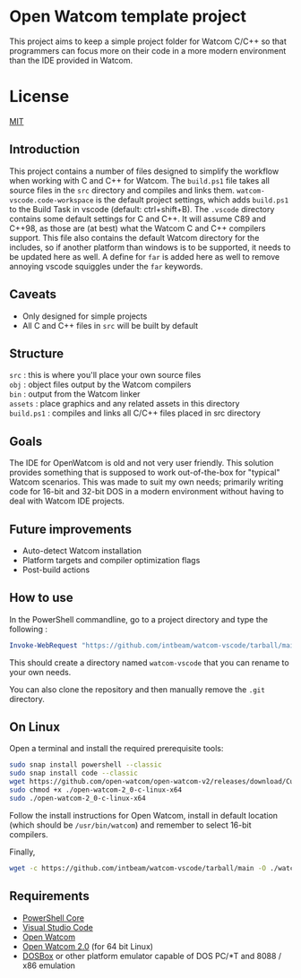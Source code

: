 # Open Watcom template project

This project aims to keep a simple project folder for Watcom C/C++ so that programmers can focus more on their code in a more modern environment than the IDE provided in Watcom.

# License

[MIT](https://opensource.org/licenses/MIT)

## Introduction

This project contains a number of files designed to simplify the workflow when working with C and C++ for Watcom.
The `build.ps1` file takes all source files in the `src` directory and compiles and links them.
`watcom-vscode.code-workspace` is the default project settings, which adds `build.ps1` to the Build Task in vscode (default: ctrl+shift+B).
The `.vscode` directory contains some default settings for C and C++. It will assume C89 and C++98, as those are (at best) what the Watcom C and C++ compilers support.
This file also contains the default Watcom directory for the includes, so if another platform than windows is to be supported, it needs to be updated here as well.
A define for `far` is added here as well to remove annoying vscode squiggles under the `far` keywords.

## Caveats

- Only designed for simple projects
- All C and C++ files in `src` will be built by default

## Structure

`src` : this is where you'll place your own source files  
`obj` : object files output by the Watcom compilers  
`bin` : output from the Watcom linker  
`assets` : place graphics and any related assets in this directory  
`build.ps1` : compiles and links all C/C++ files placed in src directory  

## Goals

The IDE for OpenWatcom is old and not very user friendly. This solution provides something that is supposed to work out-of-the-box for "typical" Watcom scenarios.
This was made to suit my own needs; primarily writing code for 16-bit and 32-bit DOS in a modern environment without having to deal with Watcom IDE projects.

## Future improvements

- Auto-detect Watcom installation
- Platform targets and compiler optimization flags
- Post-build actions

## How to use

In the PowerShell commandline, go to a project directory and type the following :

```powershell
Invoke-WebRequest "https://github.com/intbeam/watcom-vscode/tarball/main" -OutFile "./watcom-vscode.tar" && tar.exe -xf "./watcom-vscode.tar" && Remove-Item "./watcom-vscode.tar"
```

This should create a directory named `watcom-vscode` that you can rename to your own needs.

You can also clone the repository and then manually remove the `.git` directory.

## On Linux

Open a terminal and install the required prerequisite tools:

```sh
sudo snap install powershell --classic
sudo snap install code --classic
wget https://github.com/open-watcom/open-watcom-v2/releases/download/Current-build/open-watcom-2_0-c-linux-x64
sudo chmod +x ./open-watcom-2_0-c-linux-x64
sudo ./open-watcom-2_0-c-linux-x64
```

Follow the install instructions for Open Watcom, install in default location (which should be `/usr/bin/watcom`) and remember to select 16-bit compilers.

Finally,

```sh
wget -c https://github.com/intbeam/watcom-vscode/tarball/main -O ./watcom-vscode.tar && tar -xf ./watcom-vscode.tar && rm ./watcom-vscode.tar
```

## Requirements

- [PowerShell Core](https://docs.microsoft.com/en-us/powershell/scripting/install/installing-powershell)
- [Visual Studio Code](https://code.visualstudio.com/Download)
- [Open Watcom](http://www.openwatcom.org/download.php)
- [Open Watcom 2.0](https://github.com/open-watcom/open-watcom-v2/releases) (for 64 bit Linux)
- [DOSBox](https://www.dosbox.com/download.php?main=1) or other platform emulator capable of DOS PC/*T and 8088 / x86 emulation
